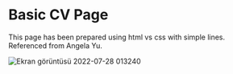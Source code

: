 # Basic CV Page
This page has been prepared using html vs css with simple lines. Referenced from Angela Yu.

![Ekran görüntüsü 2022-07-28 013240](https://user-images.githubusercontent.com/92719913/181383920-add50557-ba5d-4752-8a5c-d8b28dec2848.png)
